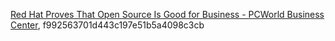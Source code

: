 [Red Hat Proves That Open Source Is Good for Business - PCWorld Business Center](http://www.pcworld.com/businesscenter/article/223346/red_hat_proves_that_open_source_is_good_for_business.html), f992563701d443c197e51b5a4098c3cb  
